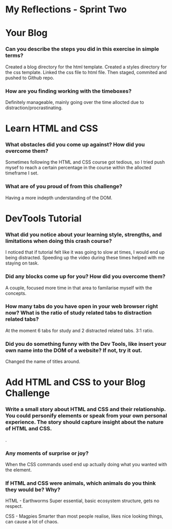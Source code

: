 # My Reflections - Sprint Two

# Your Blog 

### Can you describe the steps you did in this exercise in simple terms?

Created a blog directory for the html template.
Created a styles directory for the css template.
Linked the css file to html file.
Then staged, commited and pushed to Github repo.

### How are you finding working with the timeboxes?

Definitely manageable, mainly going over the time allocted due to distraction/procrastinating.

# Learn HTML and CSS 

### What obstacles did you come up against? How did you overcome them?

Sometimes following the HTML and CSS course got tedious, so I tried push mysef to reach a certain percentage in the course within the allocted timeframe I set.

### What are of you proud of from this challenge?

Having a more indepth understanding of the DOM.


# DevTools Tutorial

### What did you notice about your learning style, strengths, and limitations when doing this crash course?

I noticed that if tutorial felt like it was going to slow at times, I would end up being distracted. Speeding up the video during these times helped with me staying on task.

### Did any blocks come up for you? How did you overcome them?

A couple, focused more time in that area to familarise myself with the concepts.

### How many tabs do you have open in your web browser right now? What is the ratio of study related tabs to distraction related tabs?

At the moment 6 tabs for study and 2 distracted related tabs. 3:1 ratio.

### Did you do something funny with the Dev Tools, like insert your own name into the DOM of a website? If not, try it out.

Changed the name of titles around.

# Add HTML and CSS to your Blog Challenge

### Write a small story about HTML and CSS and their relationship. You could personify elements or speak from your own personal experience. The story should capture insight about the nature of HTML and CSS.  

.
### Any moments of surprise or joy? 

When the CSS commands used end up actually doing what you wanted with the element.

### If HTML and CSS were animals, which animals do you think they would be? Why?

HTML - Earthworms
Super essential, basic ecosystem structure, gets no respect.

CSS - Magpies
Smarter than most people realise, likes nice looking things, can cause a lot of chaos.

